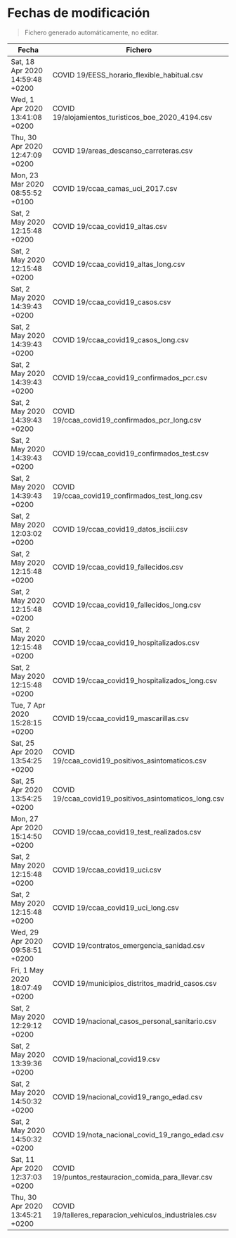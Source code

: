 # Fechas de modificación

> Fichero generado automáticamente, no editar.

| Fecha                           | Fichero                  |
|---------------------------------|--------------------------|
| Sat, 18 Apr 2020 14:59:48 +0200  | COVID 19/EESS_horario_flexible_habitual.csv |
| Wed, 1 Apr 2020 13:41:08 +0200  | COVID 19/alojamientos_turisticos_boe_2020_4194.csv |
| Thu, 30 Apr 2020 12:47:09 +0200  | COVID 19/areas_descanso_carreteras.csv |
| Mon, 23 Mar 2020 08:55:52 +0100  | COVID 19/ccaa_camas_uci_2017.csv |
| Sat, 2 May 2020 12:15:48 +0200  | COVID 19/ccaa_covid19_altas.csv |
| Sat, 2 May 2020 12:15:48 +0200  | COVID 19/ccaa_covid19_altas_long.csv |
| Sat, 2 May 2020 14:39:43 +0200  | COVID 19/ccaa_covid19_casos.csv |
| Sat, 2 May 2020 14:39:43 +0200  | COVID 19/ccaa_covid19_casos_long.csv |
| Sat, 2 May 2020 14:39:43 +0200  | COVID 19/ccaa_covid19_confirmados_pcr.csv |
| Sat, 2 May 2020 14:39:43 +0200  | COVID 19/ccaa_covid19_confirmados_pcr_long.csv |
| Sat, 2 May 2020 14:39:43 +0200  | COVID 19/ccaa_covid19_confirmados_test.csv |
| Sat, 2 May 2020 14:39:43 +0200  | COVID 19/ccaa_covid19_confirmados_test_long.csv |
| Sat, 2 May 2020 12:03:02 +0200  | COVID 19/ccaa_covid19_datos_isciii.csv |
| Sat, 2 May 2020 12:15:48 +0200  | COVID 19/ccaa_covid19_fallecidos.csv |
| Sat, 2 May 2020 12:15:48 +0200  | COVID 19/ccaa_covid19_fallecidos_long.csv |
| Sat, 2 May 2020 12:15:48 +0200  | COVID 19/ccaa_covid19_hospitalizados.csv |
| Sat, 2 May 2020 12:15:48 +0200  | COVID 19/ccaa_covid19_hospitalizados_long.csv |
| Tue, 7 Apr 2020 15:28:15 +0200  | COVID 19/ccaa_covid19_mascarillas.csv |
| Sat, 25 Apr 2020 13:54:25 +0200  | COVID 19/ccaa_covid19_positivos_asintomaticos.csv |
| Sat, 25 Apr 2020 13:54:25 +0200  | COVID 19/ccaa_covid19_positivos_asintomaticos_long.csv |
| Mon, 27 Apr 2020 15:14:50 +0200  | COVID 19/ccaa_covid19_test_realizados.csv |
| Sat, 2 May 2020 12:15:48 +0200  | COVID 19/ccaa_covid19_uci.csv |
| Sat, 2 May 2020 12:15:48 +0200  | COVID 19/ccaa_covid19_uci_long.csv |
| Wed, 29 Apr 2020 09:58:51 +0200  | COVID 19/contratos_emergencia_sanidad.csv |
| Fri, 1 May 2020 18:07:49 +0200  | COVID 19/municipios_distritos_madrid_casos.csv |
| Sat, 2 May 2020 12:29:12 +0200  | COVID 19/nacional_casos_personal_sanitario.csv |
| Sat, 2 May 2020 13:39:36 +0200  | COVID 19/nacional_covid19.csv |
| Sat, 2 May 2020 14:50:32 +0200  | COVID 19/nacional_covid19_rango_edad.csv |
| Sat, 2 May 2020 14:50:32 +0200  | COVID 19/nota_nacional_covid_19_rango_edad.csv |
| Sat, 11 Apr 2020 12:37:03 +0200  | COVID 19/puntos_restauracion_comida_para_llevar.csv |
| Thu, 30 Apr 2020 13:45:21 +0200  | COVID 19/talleres_reparacion_vehiculos_industriales.csv |
